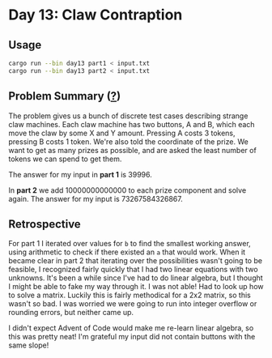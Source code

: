 # Day 13: Claw Contraption

## Usage

```bash
cargo run --bin day13 part1 < input.txt
cargo run --bin day13 part2 < input.txt
```

## Problem Summary ([?](https://adventofcode.com/2024/day/13))

The problem gives us a bunch of discrete test cases describing strange claw machines.
Each claw machine has two buttons, A and B, which each move the claw by some X and Y amount.
Pressing A costs 3 tokens, pressing B costs 1 token.
We're also told the coordinate of the prize.
We want to get as many prizes as possible, and are asked the least number of tokens we can spend to get them.

The answer for my input in **part 1** is 39996.

In **part 2** we add 10000000000000 to each prize component and solve again.
The answer for my input is 73267584326867.

## Retrospective

For part 1 I iterated over values for `b` to find the smallest working answer, using arithmetic to check if there existed an `a` that would work.
When it became clear in part 2 that iterating over the possibilities wasn't going to be feasible, I recognized fairly quickly that I had two linear equations with two unknowns.
It's been a while since I've had to do linear algebra, but I thought I might be able to fake my way through it.
I was not able!
Had to look up how to solve a matrix.
Luckily this is fairly methodical for a 2x2 matrix, so this wasn't so bad.
I was worried we were going to run into integer overflow or rounding errors, but neither came up.

I didn't expect Advent of Code would make me re-learn linear algebra, so this was pretty neat!
I'm grateful my input did not contain buttons with the same slope!
